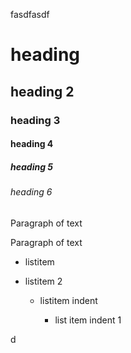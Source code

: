 fasdfasdf

# heading

## heading 2

### heading 3

#### heading 4

##### heading 5

###### heading 6

Paragraph of text

Paragraph of text

*   listitem

*   listitem 2

    *   listitem indent

        *   list item indent 1

d

